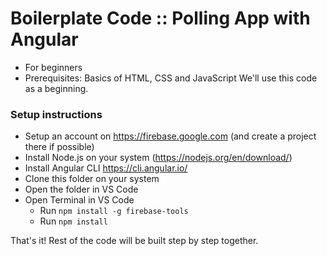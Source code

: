 # Boilerplate Code :: Polling App with Angular
- For beginners
- Prerequisites: Basics of HTML, CSS and JavaScript
We'll use this code as a beginning.

### Setup instructions
- Setup an account on https://firebase.google.com (and create a project there if possible)
- Install Node.js on your system (https://nodejs.org/en/download/) 
- Install Angular CLI https://cli.angular.io/
- Clone this folder on your system
- Open the folder in VS Code
- Open Terminal in VS Code
  - Run `npm install -g firebase-tools`
  - Run `npm install`





That's it! Rest of the code will be built step by step together.